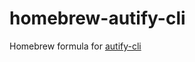 # homebrew-autify-cli
Homebrew formula for [autify-cli](https://github.com/koukikitamura/autify-cli)
